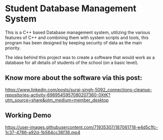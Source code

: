 # Student Database Management System

This is a C++ based Database management system,
utilizing the various features of C++ and combining them with system scripts and tools, this program has been designed by keeping security of data as the main priority.

The idea behind this project was to create a software that would work as a database for all details of students of the school (on a basic level).

## Know more about the software via this post: 

https://www.linkedin.com/posts/suraj-singh-5092_connections-cleanup-repositories-activity-6969545957080207360-0XtK?utm_source=share&utm_medium=member_desktop

## Working Demo

https://user-images.githubusercontent.com/71935307/187061718-e4d5c1fc-1c37-4786-a92d-1b564cc36f36.mp4

